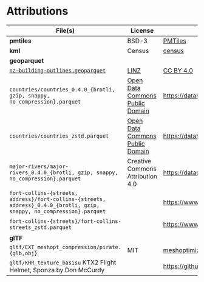 # Attributions

| File(s)                                                                                                                | License                                     | Source                                                   | Details                                            |
| ---------------------------------------------------------------------------------------------------------------------- | ------------------------------------------- | -------------------------------------------------------- | -------------------------------------------------- |
| **pmtiles**                                                                                                            | BSD-3                                       | [PMTiles][PMTiles]                                       |                                                    |
| **kml**                                                                                                                | Census                                      | [census][census]                                                         |                                                    |
| **geoparquet**                                                                                                         |                                             |                                                          |                                                    |
| [`nz-building-outlines.geoparquet`][geoparquet]                                                                        | [LINZ][linz]                                | [CC BY 4.0][ccby40]                                      |                                                    |
| `countries/countries_0.4.0_{brotli, gzip, snappy, no_compression}.parquet`                                             | [Open Data Commons Public Domain](opendata) | https://datahub.io/core/geo-countries                    | Converted with [Geopandas](https://geopandas.org/) |
| `countries/countries_zstd.parquet`                                                                                     | [Open Data Commons Public Domain](opendata) | https://datahub.io/core/geo-countries                    | Converted on https://geoparquet.org/convert        |
| `major-rivers/major-rivers_0.4.0_{brotli, gzip, snappy, no_compression}.parquet`                                       | Creative Commons Attribution 4.0            | https://datacatalog.worldbank.org/search/dataset/0042032 | Converted with [Geopandas](https://geopandas.org/) |
| `fort-collins-{streets, address}/fort-collins-{streets, address}_0.4.0_{brotli, gzip, snappy, no_compression}.parquet` |                                             | https://www.fcgov.com/gis/downloadable-data              | Converted with [Geopandas](https://geopandas.org/) |
| `fort-collins-{streets}/fort-collins-streets_zstd.parquet`                                                             |                                             | https://www.fcgov.com/gis/downloadable-data              | Converted on https://geoparquet.org/convert        |
| **glTF**                                                                                                               |                                             |                                                          |                                                    |
| `gltf/EXT_meshopt_compression/pirate.{glb,obj}`                                                                        | MIT                                         | [meshoptimizer][meshoptimizer]                           |                                                    |
| `gltf/KHR_texture_basisu` KTX2 Flight Helmet, Sponza by Don McCurdy                                                    |                                             | https://github.com/KhronosGroup/glTF/issues/1750         |                                                    |

[PMTiles]: https://github.com/protomaps/PMTiles/blob/main/LICENSE
[geoparquet]: ./geoparquet/nz-building-outlines.geoparquet
[linz]: https://data.linz.govt.nz/layer/101290-nz-building-outlines/
[ccby40]: https://creativecommons.org/licenses/by/4.0/
[meshoptimizer]: https://github.com/zeux/meshoptimizer/tree/master/demo
[opendata]: http://opendatacommons.org/licenses/pddl/1.0/
[census]: https://www.census.gov/geographies/mapping-files/time-series/geo/cartographic-boundary.html